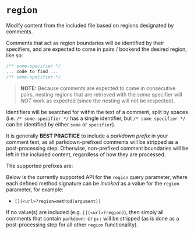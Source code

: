 # `region`

Modify content from the included file based on regions designated by comments.

Comments that act as region boundaries will be identified by their specifiers, and are expected to come in pairs / bookend the desired region, like so:

```ts
/** some-specifier */
... code to find ...
/** some-specifier */
```

> **NOTE:** Because comments are expected to come in consecutive pairs, nesting regions that are retrieved with the _same_ specifier will *NOT* work as expected (since the nesting will not be respected).

Identifiers will be searched for within the text of a comment, split by spaces (i.e. `/* some-specifier */` has a single identifier, but `/* some specifier */` can be identified by either `some` or `specifier`).

It is generally **BEST PRACTICE** to include a _parkdown prefix_ in your comment text, as all parkdown-prefixed comments will be stripped as a post-processing step. Otherwise, non-prefixed comment boundaries will be left in the included content, regardless of how they are processed.  

The supported prefixes are:

[](../src/comments.ts?region=extract(prefixes))

Below is the currently supported API for the `region` query parameter, where each defined method signature can be _invoked_ as a value for the `region` parameter, for example:

- `[](<url>?region=method(argument))`

If no value(s) are included (e.g. `[](<url>?region)`), then simply all comments that contain `parkdown:` or `p↓:` will be stripped (as is done as a post-processing step for all other `region` functionality).

[](./api-note.md?wrap=quote)

[](../src/region.ts?region=extract(definition))